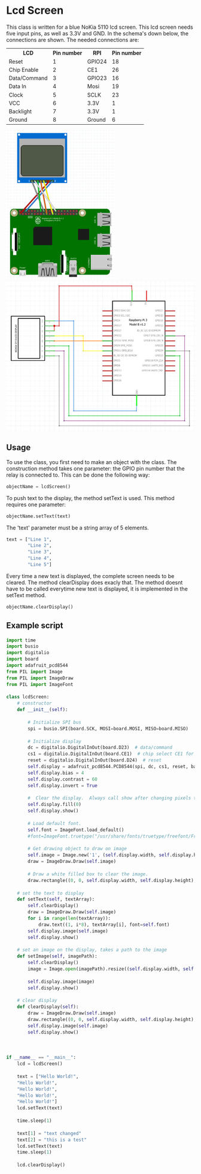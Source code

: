 # Lcd Screen

This class is written for a blue NoKia 5110 lcd screen. This lcd screen needs five input pins, as well as 3.3V and GND. In the schema's down below, the connections are shown. The needed connections are:

<table>
    <tr>
        <th>LCD</th>
        <th>Pin number</th>        
        <th>RPI</th>
        <th>Pin number</th>
    </tr>
    <tr>
        <td>Reset</td>
        <td>1</td>
        <td>GPIO24</td>
        <td>18</td>
    </tr>    
    <tr>
        <td>Chip Enable</td>
        <td>2</td>
        <td>CE1</td>
        <td>26</td>
    </tr>
    <tr>
        <td>Data/Command</td>
        <td>3</td>
        <td>GPIO23</td>
        <td>16</td>
    </tr>
    <tr>
        <td>Data In</td>
        <td>4</td>
        <td>Mosi</td>
        <td>19</td>
    </tr>
    <tr>
        <td>Clock</td>
        <td>5</td>
        <td>SCLK</td>
        <td>23</td>
    </tr>
    <tr>
        <td>VCC</td>
        <td>6</td>
        <td>3.3V</td>
        <td>1</td>
    </tr>
    <tr>
        <td>Backlight</td>
        <td>7</td>
        <td>3.3V</td>
        <td>1</td>
    </tr>    
    <tr>
        <td>Ground</td>
        <td>8</td>
        <td>Ground</td>
        <td>6</td>
    </tr>
</table>

<img src="fritzing.png" height="400px"> <img src="schema.png" height="400px">

## Usage


To use the class, you first need to make an object with the class. The construction method takes one parameter: the GPIO pin number that the relay is connected to.
This can be done  the following way:

```python
objectName = lcdScreen()
```

To push text to the display, the method setText is used. This method requires one parameter:

```python
objectName.setText(text)
```

The 'text' parameter must be a string array of 5 elements.

```python
text = ["Line 1",
        "Line 2",
        "Line 3",
        "Line 4",
        "Line 5"]
```

Every time a new text is displayed, the complete screen needs to be cleared. The method clearDisplay does exacly that. The method doesnt have to be called everytime new text is displayed, it is implemented in the setText method.

```python
objectName.clearDisplay()
```

## Example script
```python
import time
import busio
import digitalio
import board
import adafruit_pcd8544
from PIL import Image
from PIL import ImageDraw
from PIL import ImageFont

class lcdScreen:
    # constructor
    def __init__(self):

        # Initialize SPI bus
        spi = busio.SPI(board.SCK, MOSI=board.MOSI, MISO=board.MISO)

        # Initialize display
        dc = digitalio.DigitalInOut(board.D23)  # data/command
        cs1 = digitalio.DigitalInOut(board.CE1)  # chip select CE1 for display
        reset = digitalio.DigitalInOut(board.D24)  # reset
        self.display = adafruit_pcd8544.PCD8544(spi, dc, cs1, reset, baudrate= 1000000)
        self.display.bias = 4
        self.display.contrast = 60
        self.display.invert = True
        
        #  Clear the display.  Always call show after changing pixels to make the display update visible!
        self.display.fill(0)
        self.display.show()

        # Load default font.
        self.font = ImageFont.load_default()
        #font=ImageFont.truetype("/usr/share/fonts/truetype/freefont/FreeSansBold.ttf", 10)

        # Get drawing object to draw on image
        self.image = Image.new('1', (self.display.width, self.display.height)) 
        draw = ImageDraw.Draw(self.image)

        # Draw a white filled box to clear the image.
        draw.rectangle((0, 0, self.display.width, self.display.height), outline=255, fill=255)

    # set the text to display
    def setText(self, textArray):
        self.clearDisplay()
        draw = ImageDraw.Draw(self.image)
        for i in range(len(textArray)):
            draw.text((1, i*8), textArray[i], font=self.font)
        self.display.image(self.image)
        self.display.show()
    
    # set an image on the display, takes a path to the image
    def setImage(self, imagePath):
        self.clearDisplay()
        image = Image.open(imagePath).resize((self.display.width, self.display.height), Image.ANTIALIAS).convert('1')

        self.display.image(image)
        self.display.show()

    # clear display
    def clearDisplay(self):
        draw = ImageDraw.Draw(self.image)
        draw.rectangle((0, 0, self.display.width, self.display.height), outline=255, fill=255)
        self.display.image(self.image)
        self.display.show()



if __name__ == "__main__":
    lcd = lcdScreen()

    text = ["Hello World!", 
    "Hello World!", 
    "Hello World!", 
    "Hello World!", 
    "Hello World!"]
    lcd.setText(text)

    time.sleep(1)

    text[1] = "text changed"
    text[2] = "this is a test"
    lcd.setText(text)
    time.sleep(1)

    lcd.clearDisplay()
```